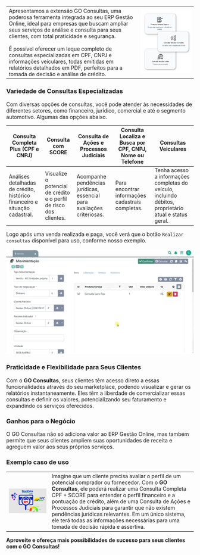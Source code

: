 
| | |
|-|-|
|Apresentamos a extensão GO Consultas, uma poderosa ferramenta integrada ao seu ERP Gestão Online, ideal para empresas que buscam ampliar seus serviços de análise e consulta para seus clientes, com total praticidade e segurança. <br><br>É possível oferecer um leque completo de consultas especializadas em CPF, CNPJ e informações veiculares, todas emitidas em relatórios detalhados em PDF, perfeitos para a tomada de decisão e análise de crédito. |![](https://github.com/Gestao-Online/public-docs/blob/bfb02685754e9d9fc137532e89b9d855ff8604d1/erp-v2/assets/marketplace/go_consulta/card_consulta_veiculos.png?raw=true) |

### Variedade de Consultas Especializadas

Com diversas opções de consultas, você pode atender às necessidades de diferentes setores, como financeiro, jurídico, comercial e até o segmento automotivo. Algumas das opções abaixo.

|**Consulta Completa Plus (CPF e CNPJ)** |**Consulta com SCORE** |**Consulta de Ações e Processos Judiciais** |**Consulta Localiza e Busca por CPF, CNPJ, Nome ou Telefone** |**Consultas Veiculares** |
|-|-|-|-|-|
|Análises detalhadas de crédito, histórico financeiro e situação cadastral. |Visualize o potencial de crédito e o perfil de risco dos clientes. |Acompanhe pendências jurídicas, essencial para avaliações criteriosas. |Para encontrar informações cadastrais completas. |Tenha acesso a informações completas do veículo, incluindo débitos, proprietário atual e status geral. |

Logo após uma venda realizada e paga, você verá que o botão `Realizar consultas` disponível para uso, conforme nosso exemplo.

![](https://github.com/Gestao-Online/public-docs/blob/b121f99c299c3959d4621141ffd4ec16f53a6185/erp-v2/assets/marketplace/go_consulta/tela_marketplace_add_venda_confirmar_venda.gif?raw=true) 

### Praticidade e Flexibilidade para Seus Clientes

Com o **GO Consultas**, seus clientes têm acesso direto a essas funcionalidades através do seu marketplace, podendo visualizar e gerar os relatórios instantaneamente. Eles têm a liberdade de comercializar essas consultas e definir os valores, potencializando seu faturamento e expandindo os serviços oferecidos.

### Ganhos para o Negócio

O GO Consultas não só adiciona valor ao ERP Gestão Online, mas também permite que seus clientes ampliem suas oportunidades de receita e agreguem valor aos seus próprios serviços.

### Exemplo caso de uso

| | |
|-|-|
|![](https://github.com/Gestao-Online/public-docs/blob/b121f99c299c3959d4621141ffd4ec16f53a6185/erp-v2/assets/marketplace/go_consulta/spc_serasa_score_modelo.png?raw=true)  |Imagine que um cliente precisa avaliar o perfil de um potencial comprador ou fornecedor. Com o **GO Consultas**, ele poderá realizar uma Consulta Completa CPF + SCORE para entender o perfil financeiro e a pontuação de crédito, além de uma Consulta de Ações e Processos Judiciais para garantir que não existem pendências jurídicas relevantes. Em um único sistema, ele terá todas as informações necessárias para uma tomada de decisão rápida e assertiva. |



**Aproveite e ofereça mais possibilidades de sucesso para seus clientes com o GO Consultas!**